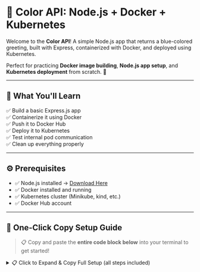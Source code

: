 # 🌈 Color API: Node.js + Docker + Kubernetes

Welcome to the **Color API**! A simple Node.js app that returns a blue-colored greeting, built with Express, containerized with Docker, and deployed using Kubernetes.

Perfect for practicing **Docker image building**, **Node.js app setup**, and **Kubernetes deployment** from scratch. 🚀

---

## 📌 What You'll Learn

✅ Build a basic Express.js app  
✅ Containerize it using Docker  
✅ Push it to Docker Hub  
✅ Deploy it to Kubernetes  
✅ Test internal pod communication  
✅ Clean up everything properly

---

## ⚙️ Prerequisites

- ✅ Node.js installed → [Download Here](https://nodejs.org/en/download)  
- ✅ Docker installed and running  
- ✅ Kubernetes cluster (Minikube, kind, etc.)  
- ✅ Docker Hub account

---

## 🧾 One-Click Copy Setup Guide

> 📋 Copy and paste the **entire code block below** into your terminal to get started!

<details>
<summary>📋 Click to Expand & Copy Full Setup (all steps included)</summary>

<br/>

```bash
# 🏗️ Step 1: Create Project Structure
mkdir color-api && cd color-api
mkdir src
touch src/index.js Dockerfile .dockerignore package.json

# 📦 Step 2: Initialize Node.js & Install Express
npm init -y
# If you see an error: rm package.json && npm init -y
npm install express --save-exact

# 🧠 Step 3: Create Express App
cat <<EOF > src/index.js
const express = require("express");
const app = express();
const port = 80;

app.get("/", (req, res) => {
  res.send("<h1 style='color:blue;'>Hello from Color API</h1>");
});

app.listen(port, () => {
  console.log(\`Color API listening on port \${port}\`);
});
EOF

# 🐳 Step 4: Create Dockerfile
cat <<EOF > Dockerfile
FROM node:22-alpine3.20
WORKDIR /app
COPY package.json package-lock.json ./
RUN npm ci
COPY src ./src
CMD ["node", "src/index.js"]
EOF

# 🚫 Step 5: Add .dockerignore
echo -e "node_modules\nnpm-debug.log" > .dockerignore

# 🛠️ Step 6: Build & Push Docker Image (replace with your Docker Hub username)
docker build -t your-dockerhub-username/color-api:1.0.0 .
docker login
docker push your-dockerhub-username/color-api:1.0.0

# ☸️ Step 7: Deploy to Kubernetes
kubectl run color-api --image=your-dockerhub-username/color-api:1.0.0
kubectl get pods
kubectl logs color-api
kubectl describe pod color-api | grep IP

# 🌐 Step 8: Test Connectivity from Another Pod
kubectl run alpine --image=alpine:3.20 -it -- sh
# Inside the Alpine pod:
apk add curl
curl <REPLACE_WITH_COLOR_API_POD_IP>

# 🧹 Step 9: Clean Up
kubectl delete pod alpine --force --grace-period=0
kubectl delete pod color-api --force --grace-period=0
